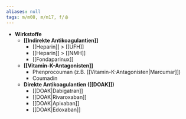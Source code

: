 ```yaml
---
aliases: null
tags: m/m08, m/m17, f/🩸
---
```

- **Wirkstoffe**
	- **[[Indirekte Antikoagulantien]]**
		- [[Heparin]] > [[UFH]]
		- [[Heparin]] > [[NMH]]
		- [[Fondaparinux]]
	- **[[Vitamin-K-Antagonisten]]**
		- Phenprocouman (z.B. [[Vitamin-K-Antagonisten|Marcumar]])
		- Coumadin
	- **Direkte Antikoagulantien ([[DOAK]])**
		- [[DOAK|Dabigatran]]
		- [[DOAK|Rivaroxaban]]
		- [[DOAK|Apixaban]]
		- [[DOAK|Edoxaban]]
